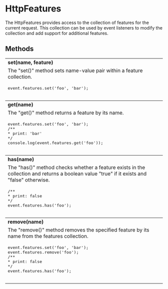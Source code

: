 # HttpFeatures

The HttpFeatures provides access to the collection of features for the current request. This collection can be used by event listeners to modify the collection and add support for additional features. 

## Methods

<table>
	<tbody>
		<tr>
			<td>
				<b>set(name, feature)</b>
			</td>
		</tr>
		<tr>
			<td>
				The "set()" method sets name-value pair within a feature collection. 
			</td>
		</tr>
		<tr>
			<td>
				<pre lang='js'>
event.features.set('foo', 'bar');
				</pre>
			</td>
		</tr>  
	</tbody>	
	<tbody>
		<tr>
			<td>
				<b>get(name)</b>
			</td>
		</tr>
		<tr>
			<td>
				The "get()" method returns a feature by its name. 
			</td>
		</tr>
		<tr>
			<td>
				<pre lang='js'>
event.features.set('foo', 'bar');
/**
* print: 'bar'
*/
console.log(event.features.get('foo'));
				</pre>
			</td>
		</tr>
	</tbody>
	<tbody>
		<tr>
			<td>
				<b>has(name)</b>
			</td>
		</tr>
		<tr>
			<td>
				The "has()" method checks whether a feature exists in the collection and returns a boolean value "true" if it exists and "false" otherwise.
			</td>
		</tr>
		<tr>
			<td>
				<pre lang='js'>
/**
* print: false
*/
event.features.has('foo');
				</pre>
			</td>
		</tr>
	</tbody>	
	<tbody>
		<tr>
			<td>
				<b>remove(name)</b>
			</td>
		</tr>
		<tr>
			<td>
				The "remove()" method removes the specified feature by its name from the features collection.
			</td>
		</tr>
		<tr>
			<td>
				<pre lang='js'>
event.features.set('foo', 'bar');
event.features.remove('foo');
/**
* print: false
*/
event.features.has('foo');
				</pre>
			</td>
		</tr>
	</tbody>
</table>